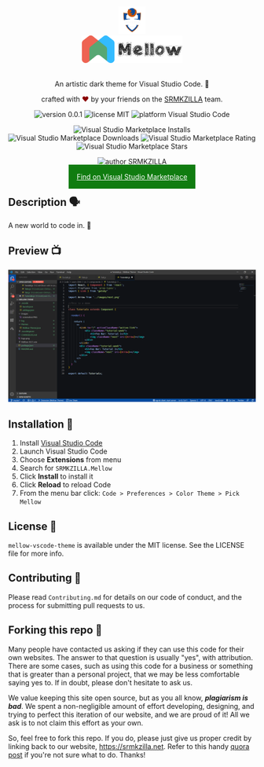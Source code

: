 <div align="center">
  <img alt="SRMKZILLA Logo" src="Screens/srmkzilla_logo.png" height="56" />
</div>
<div align="center">
  <img alt="Mellow Logo" src="Screens/mellow_logo.png" height="56" />
</div>

<br>
<p align="center">
An artistic dark theme for Visual Studio Code. 🎨
</p>
<p align="center">
crafted with <span style="color: #8b0000;">&hearts;</span> by your friends on the <a href="https://srmkzilla.net">SRMKZILLA</a> team.
</p>
<p align="center">
    <img src="https://img.shields.io/badge/version-0.0.1-yellowgreen" alt="version 0.0.1"/>
    <img src="https://img.shields.io/badge/license-MIT-brightgreen" alt="license MIT"/>
    <img src="https://img.shields.io/badge/platform-Visual%20Studio%20Code-blue" alt="platform Visual Studio Code"/>
</p>
<p align="center">
    <img src="https://img.shields.io/visual-studio-marketplace/i/SRMKZILLA.Mellow" alt="Visual Studio Marketplace Installs" />
    <img src="https://img.shields.io/visual-studio-marketplace/d/SRMKZILLA.Mellow" alt="Visual Studio Marketplace Downloads" />
    <img src="https://img.shields.io/visual-studio-marketplace/r/SRMKZILLA.Mellow" alt="Visual Studio Marketplace Rating" />
    <img src="https://img.shields.io/visual-studio-marketplace/stars/SRMKZILLA.Mellow" alt="Visual Studio Marketplace Stars" />
</p>
<p align="center">
    <img src="https://img.shields.io/badge/author-SRMKZILLA-orange" alt="author SRMKZILLA"/>
</p>

<p align="center">

<a href="https://marketplace.visualstudio.com/items?itemName=SRMKZILLA.Mellow" style="background-color: #107c10; color: #FFFFFF; min-width: 120px; border: 1px solid #FFFFFF; padding: 16px; font-size: 14px;">
Find on Visual Studio Marketplace
</a>
</p>

## Description 🗣

A new world to code in. 🎉

## Preview 📺

<div align="center">
  <img alt="Screenshot" src="Screens/screenshot.PNG" />
</div>

## Installation 🔧

1.  Install [Visual Studio Code](https://code.visualstudio.com/)
2.  Launch Visual Studio Code
3.  Choose **Extensions** from menu
4.  Search for `SRMKZILLA.Mellow`
5.  Click **Install** to install it
6.  Click **Reload** to reload Code
7.  From the menu bar click: `Code > Preferences > Color Theme > Pick Mellow`

## License 📜

`mellow-vscode-theme` is available under the MIT license. See the LICENSE file for more info.

## Contributing 🤝

Please read `Contributing.md` for details on our code of conduct, and the process for submitting pull requests to us.

## Forking this repo 🚨

Many people have contacted us asking if they can use this code for their own websites. The answer to that question is usually "yes", with attribution. There are some cases, such as using this code for a business or something that is greater than a personal project, that we may be less comfortable saying yes to. If in doubt, please don't hesitate to ask us.

We value keeping this site open source, but as you all know, _**plagiarism is bad**_. We spent a non-negligible amount of effort developing, designing, and trying to perfect this iteration of our website, and we are proud of it! All we ask is to not claim this effort as your own.

So, feel free to fork this repo. If you do, please just give us proper credit by linking back to our website, https://srmkzilla.net. Refer to this handy [quora post](https://www.quora.com/Is-it-bad-to-copy-other-peoples-code) if you're not sure what to do. Thanks!
